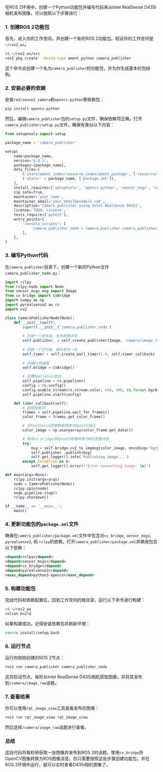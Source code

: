 在ROS 2环境中，创建一个Python功能包并编写代码来从Intel RealSense D435i相机发布图像，可以按照以下步骤进行：

### 1. 创建ROS 2功能包

首先，进入你的工作空间，并创建一个新的ROS 2功能包。假设你的工作空间是`~/ros2_ws`。

```bash
cd ~/ros2_ws/src
ros2 pkg create --build-type ament_python camera_publisher
```

这个命令会创建一个名为`camera_publisher`的功能包，并为你生成基本的包结构。

### 2. 安装必要的依赖

安装`realsense2_camera`和`opencv-python`等依赖包：

```bash
pip install opencv-python
```

然后，编辑`camera_publisher`包的`setup.py`文件，确保依赖项正确。打开`camera_publisher/setup.py`文件，确保有类似以下内容：

```python
from setuptools import setup

package_name = 'camera_publisher'

setup(
    name=package_name,
    version='0.0.1',
    packages=[package_name],
    data_files=[
        ('share/ament_index/resource_index/ament_package', ['resource/' + package_name]),
        ('share/' + package_name, ['package.xml']),
    ],
    install_requires=['setuptools', 'opencv-python', 'sensor_msgs', 'cv_bridge', 'rclpy', 'image_transport'],
    zip_safe=True,
    maintainer='your_name',
    maintainer_email='your_email@example.com',
    description='Camera publisher using Intel RealSense D435i',
    license='TODO: License',
    tests_require=['pytest'],
    entry_points={
        'console_scripts': [
            'camera_publisher_node = camera_publisher.camera_publisher_node:main',
        ],
    },
)
```

### 3. 编写Python代码

在`camera_publisher`目录下，创建一个新的Python文件`camera_publisher_node.py`：

```python
import rclpy
from rclpy.node import Node
from sensor_msgs.msg import Image
from cv_bridge import CvBridge
import numpy as np
import pyrealsense2 as rs
import cv2

class CameraPublisherNode(Node):
    def __init__(self):
        super().__init__('camera_publisher_node')
        
        # 创建一个发布者，发布图像消息
        self.publisher_ = self.create_publisher(Image, 'camera/image_raw', 10)
        
        # 创建一个定时器，每秒发布一次
        self.timer = self.create_wall_timer(1.0, self.timer_callback)
        
        # 创建CV桥接器
        self.bridge = CvBridge()

        # 设置RealSense管道
        self.pipeline = rs.pipeline()
        config = rs.config()
        config.enable_stream(rs.stream.color, 640, 480, rs.format.bgr8, 30)
        self.pipeline.start(config)

    def timer_callback(self):
        # 获取图像帧
        frames = self.pipeline.wait_for_frames()
        color_frame = frames.get_color_frame()

        # 将RealSense图像数据转换为OpenCV格式
        color_image = np.asanyarray(color_frame.get_data())

        # 使用cv_bridge将OpenCV图像转换为ROS图像消息
        try:
            msg = self.bridge.cv2_to_imgmsg(color_image, encoding="bgr8")
            self.publisher_.publish(msg)
            self.get_logger().info('Publishing image...')
        except Exception as e:
            self.get_logger().error(f"Error converting image: {e}")

def main(args=None):
    rclpy.init(args=args)
    node = CameraPublisherNode()
    rclpy.spin(node)
    node.pipeline.stop()
    rclpy.shutdown()

if __name__ == '__main__':
    main()
```

### 4. 更新功能包的`package.xml`文件

确保在`camera_publisher/package.xml`文件中包含对`cv_bridge`, `sensor_msgs`, `pyrealsense2`, 和 `rclpy`的依赖。打开`camera_publisher/package.xml`并确保包含以下依赖：

```xml
<depend>rclpy</depend>
<depend>sensor_msgs</depend>
<depend>cv_bridge</depend>
<depend>pyrealsense2</depend>
<exec_depend>python3-opencv</exec_depend>
```

### 5. 构建功能包

完成代码和依赖配置后，回到工作空间的根目录，运行以下命令进行构建：

```bash
cd ~/ros2_ws
colcon build
```

如果构建成功，记得安装依赖包并刷新环境：

```bash
source install/setup.bash
```

### 6. 运行节点

运行你刚刚创建的ROS 2节点：

```bash
ros2 run camera_publisher camera_publisher_node
```

这将启动节点，每秒从Intel RealSense D435i相机获取图像，并将其发布到`/camera/image_raw`话题。

### 7. 查看结果

你可以使用`rqt_image_view`工具查看发布的图像：

```bash
ros2 run rqt_image_view rqt_image_view
```

然后选择`/camera/image_raw`话题进行查看。

### 总结

这段代码将每秒钟获取一张图像并发布到ROS 2的话题，使用`cv_bridge`将OpenCV图像转换为ROS图像消息。你只需要按照这些步骤创建功能包，并在ROS 2环境中运行，就可以实时查看D435i相机图像了。